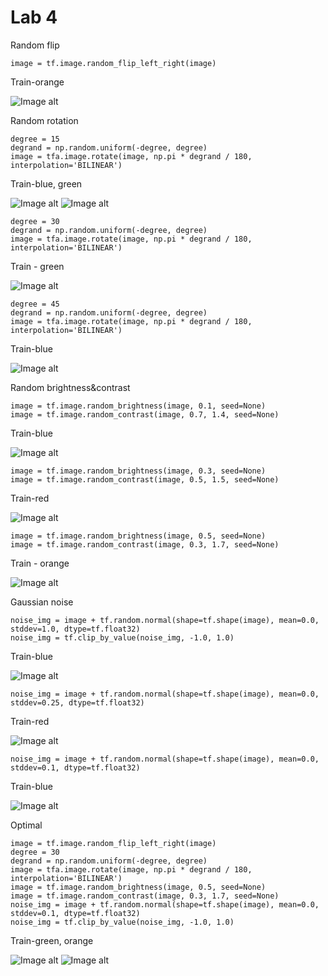 # Lab 4

Random flip
    
    image = tf.image.random_flip_left_right(image)

Train-orange


![Image alt](https://github.com/DmitryLemon/SMOMI/blob/lab3try2/Graphs/4_1-tror.png)

Random rotation

    degree = 15
    degrand = np.random.uniform(-degree, degree)
    image = tfa.image.rotate(image, np.pi * degrand / 180, interpolation='BILINEAR')

Train-blue, green


![Image alt](https://github.com/DmitryLemon/SMOMI/blob/lab3try2/Graphs/4_2-15-trbl.png)
![Image alt](https://github.com/DmitryLemon/SMOMI/blob/lab3try2/Graphs/4_2-15-trgr.png)

    degree = 30
    degrand = np.random.uniform(-degree, degree)
    image = tfa.image.rotate(image, np.pi * degrand / 180, interpolation='BILINEAR')
    
Train - green

![Image alt](https://github.com/DmitryLemon/SMOMI/blob/lab3try2/Graphs/4_2-30-trgr.png)


    degree = 45
    degrand = np.random.uniform(-degree, degree)
    image = tfa.image.rotate(image, np.pi * degrand / 180, interpolation='BILINEAR')

Train-blue

![Image alt](https://github.com/DmitryLemon/SMOMI/blob/lab3try2/Graphs/4_2-45-trbl.png)

Random brightness&contrast

    image = tf.image.random_brightness(image, 0.1, seed=None)
    image = tf.image.random_contrast(image, 0.7, 1.4, seed=None)

Train-blue

![Image alt](https://github.com/DmitryLemon/SMOMI/blob/lab3try2/Graphs/4_3-2-trbl.png)

    image = tf.image.random_brightness(image, 0.3, seed=None)
    image = tf.image.random_contrast(image, 0.5, 1.5, seed=None)

Train-red

![Image alt](https://github.com/DmitryLemon/SMOMI/blob/lab3try2/Graphs/4_3-2-trrd.png)

    image = tf.image.random_brightness(image, 0.5, seed=None)
    image = tf.image.random_contrast(image, 0.3, 1.7, seed=None)
    
Train - orange

![Image alt](https://github.com/DmitryLemon/SMOMI/blob/lab3try2/Graphs/4_3-3-tror.png)


Gaussian noise

    noise_img = image + tf.random.normal(shape=tf.shape(image), mean=0.0, stddev=1.0, dtype=tf.float32)
    noise_img = tf.clip_by_value(noise_img, -1.0, 1.0)

Train-blue

![Image alt](https://github.com/DmitryLemon/SMOMI/blob/lab3try2/Graphs/4_4-100.png)

    noise_img = image + tf.random.normal(shape=tf.shape(image), mean=0.0, stddev=0.25, dtype=tf.float32)
    
Train-red

![Image alt](https://github.com/DmitryLemon/SMOMI/blob/lab3try2/Graphs/4_4-25.png)

    noise_img = image + tf.random.normal(shape=tf.shape(image), mean=0.0, stddev=0.1, dtype=tf.float32)
    
Train-blue

![Image alt](https://github.com/DmitryLemon/SMOMI/blob/lab3try2/Graphs/4_4-10-1.png)


Optimal

    image = tf.image.random_flip_left_right(image)
    degree = 30
    degrand = np.random.uniform(-degree, degree)
    image = tfa.image.rotate(image, np.pi * degrand / 180, interpolation='BILINEAR')
    image = tf.image.random_brightness(image, 0.5, seed=None)
    image = tf.image.random_contrast(image, 0.3, 1.7, seed=None)
    noise_img = image + tf.random.normal(shape=tf.shape(image), mean=0.0, stddev=0.1, dtype=tf.float32)
    noise_img = tf.clip_by_value(noise_img, -1.0, 1.0)

Train-green, orange

![Image alt](https://github.com/DmitryLemon/SMOMI/blob/lab3try2/Graphs/4_5-1-new.png)
![Image alt](https://github.com/DmitryLemon/SMOMI/blob/lab3try2/Graphs/4_5-2-new.png)
